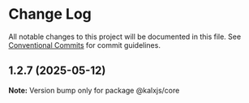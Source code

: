 # Change Log

All notable changes to this project will be documented in this file.
See [Conventional Commits](https://conventionalcommits.org) for commit guidelines.

## 1.2.7 (2025-05-12)

**Note:** Version bump only for package @kalxjs/core
